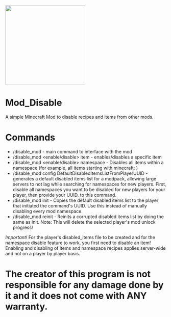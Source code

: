 <div>
  <img src="https://github.com/Kaloyan501/Mod_Disable/assets/68351222/704482e3-eb9c-4ad4-a0e8-6d8c0cd0d3bd" width="250" height="250"></img> 
</div>

# Mod_Disable
A simple Minecraft Mod to disable recipes and items from other mods.

# Commands
  - /disable_mod - main command to interface with the mod
  - /disable_mod <enable/disable> item - enables/disables a specific item
  - /disable_mod <enable/disable> namespace - Disables all items within a namespace (for example, all items starting with minecraft: )
  - /disable_mod config DefaultDisabledItemsListFromPlayerUUID <UUID> - generates a default disabled items list for a modpack, allowing large servers to not lag while searching for namespaces for new players. First, disable all namespaces you want to be disabled for new players for your player, then provide your UUID. to this command.
  - /disable_mod init - Copies the default disabled items list to the player that initiated the command's UUID. Use this instead of manually disabling every mod namespace.
  - /disable_mod reinit <UUID> - Reinits a corrupted disabled items list by doing the same as init. Note: This will delete the selected player's mod unlock progress!

*Important!*
For the player's disabled_items file to be created and for the namespace disable feature to work, you first need to disable an item!
Enabling and disabling of items and namespace recipes applies server-wide and not on a player by player basis.

<h1>The creator of this program is not responsible for any damage done by it and it does not come with ANY warranty.</h1>

